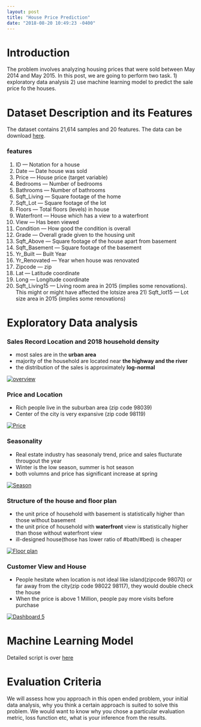 ```yaml
---
layout: post
title: "House Price Prediction"
date: "2018-08-20 10:49:23 -0400"
---
```


# Introduction  
The problem involves analyzing housing prices that were sold between May 2014 and May 2015. In this post, we are going to perform two task. 1) exploratory data analysis 2) use machine learning model to predict the sale price fo the houses.


# Dataset Description and its Features  
The dataset contains 21,614 samples and 20 features. The data can be download <a href="file/data.csv">here</a>.
### features
 1. ID — Notation for a house  
 2. Date — Date house was sold  
 3. Price — House price (target variable)  
 4. Bedrooms — Number of bedrooms  
 5. Bathrooms — Number of bathrooms
 6. Sqft_Living — Square footage of the home
 7. Sqft_Lot — Square footage of the lot
 8. Floors — Total floors (levels) in house
 9. Waterfront — House which has a view to a waterfront
 10. View — Has been viewed
 11. Condition — How good the condition is overall
 12. Grade — Overall grade given to the housing unit
 13. Sqft_Above — Square footage of the house apart  from basement
 14. Sqft_Basement — Square footage of the basement
 15. Yr_Built — Built Year
 16. Yr_Renovated — Year when house was renovated
 17. Zipcode — zip
 18. Lat — Latitude coordinate
 19. Long — Longitude coordinate
 20. Sqft_Living15 — Living room area in 2015 (implies some renovations).  This might or might have affected the lotsize area 21) Sqft_lot15 — Lot size area in 2015 (implies some renovations)


# Exploratory Data analysis
<!-- general overview -->
### Sales Record Location and 2018 household density

* most sales are in the **urban area**
* majority of the household are located near **the highway and the river**
* the distribution of the sales is approximately **log-normal**

<div class='tableauPlaceholder' id='viz1535230266344' style='position: relative'><noscript><a href='#'><img alt='overview ' src='https:&#47;&#47;public.tableau.com&#47;static&#47;images&#47;PR&#47;PRICE_1&#47;overview&#47;1_rss.png' style='border: none' /></a></noscript><object class='tableauViz'  style='display:none;'><param name='host_url' value='https%3A%2F%2Fpublic.tableau.com%2F' /> <param name='embed_code_version' value='3' /> <param name='site_root' value='' /><param name='name' value='PRICE_1&#47;overview' /><param name='tabs' value='no' /><param name='toolbar' value='yes' /><param name='static_image' value='https:&#47;&#47;public.tableau.com&#47;static&#47;images&#47;PR&#47;PRICE_1&#47;overview&#47;1.png' /> <param name='animate_transition' value='yes' /><param name='display_static_image' value='yes' /><param name='display_spinner' value='yes' /><param name='display_overlay' value='yes' /><param name='display_count' value='yes' /><param name='filter' value='publish=yes' /></object></div>                
 <script type='text/javascript'>                    
 var divElement = document.getElementById('viz1535230266344');                   
  var vizElement = divElement.getElementsByTagName('object')[0];                    vizElement.style.width='800px';vizElement.style.height='627px';                    var scriptElement = document.createElement('script');                    scriptElement.src = 'https://public.tableau.com/javascripts/api/viz_v1.js';                    vizElement.parentNode.insertBefore(scriptElement, vizElement);                </script>


### Price and Location
* Rich people live in the suburban area (zip code 98039)
* Center of the city is very expansive (zip code 98119)


<!-- price and location -->
<div class='tableauPlaceholder' id='viz1535229821044' style='position: relative'><noscript><a href='#'><img alt='Price ' src='https:&#47;&#47;public.tableau.com&#47;static&#47;images&#47;PR&#47;PRICE_0&#47;Price&#47;1_rss.png' style='border: none' /></a></noscript><object class='tableauViz'  style='display:none;'><param name='host_url' value='https%3A%2F%2Fpublic.tableau.com%2F' /> <param name='embed_code_version' value='3' /> <param name='site_root' value='' /><param name='name' value='PRICE_0&#47;Price' /><param name='tabs' value='no' /><param name='toolbar' value='yes' /><param name='static_image' value='https:&#47;&#47;public.tableau.com&#47;static&#47;images&#47;PR&#47;PRICE_0&#47;Price&#47;1.png' /> <param name='animate_transition' value='yes' /><param name='display_static_image' value='yes' /><param name='display_spinner' value='yes' /><param name='display_overlay' value='yes' /><param name='display_count' value='yes' /><param name='filter' value='publish=yes' /></object></div>                
 <script type='text/javascript'>                    var divElement = document.getElementById('viz1535229821044');                    var vizElement = divElement.getElementsByTagName('object')[0];                    vizElement.style.width='800px';vizElement.style.height='627px';                    var scriptElement = document.createElement('script');                    scriptElement.src = 'https://public.tableau.com/javascripts/api/viz_v1.js';                    vizElement.parentNode.insertBefore(scriptElement, vizElement);                </script>


### Seasonality
* Real estate industry has seasonaly trend, price and sales flucturate througout the year
* Winter is the low season, summer is hot season
* both volumns and price has significant increase at spring


<!-- season -->
<div class='tableauPlaceholder' id='viz1535229948502' style='position: relative'><noscript><a href='#'><img alt='Season ' src='https:&#47;&#47;public.tableau.com&#47;static&#47;images&#47;PR&#47;PRICE_1&#47;Season&#47;1_rss.png' style='border: none' /></a></noscript><object class='tableauViz'  style='display:none;'><param name='host_url' value='https%3A%2F%2Fpublic.tableau.com%2F' /> <param name='embed_code_version' value='3' /> <param name='site_root' value='' /><param name='name' value='PRICE_1&#47;Season' /><param name='tabs' value='no' /><param name='toolbar' value='yes' /><param name='static_image' value='https:&#47;&#47;public.tableau.com&#47;static&#47;images&#47;PR&#47;PRICE_1&#47;Season&#47;1.png' /> <param name='animate_transition' value='yes' /><param name='display_static_image' value='yes' /><param name='display_spinner' value='yes' /><param name='display_overlay' value='yes' /><param name='display_count' value='yes' /><param name='filter' value='publish=yes' /></object></div>                
 <script type='text/javascript'>                    var divElement = document.getElementById('viz1535229948502');                    var vizElement = divElement.getElementsByTagName('object')[0];                    vizElement.style.width='800px';vizElement.style.height='627px';                    var scriptElement = document.createElement('script');                    scriptElement.src = 'https://public.tableau.com/javascripts/api/viz_v1.js';                    vizElement.parentNode.insertBefore(scriptElement, vizElement);                </script>


### Structure of the house and floor plan
* the unit price of household with basement is statistically higher than those without basement
* the unit price of household with **waterfront** view is statistically higher than
those without waterfront view
* ill-designed house(those has lower ratio of #bath/#bed) is cheaper


<!-- floor plan -->
<div class='tableauPlaceholder' id='viz1535230093876' style='position: relative'><noscript><a href='#'><img alt='Floor plan ' src='https:&#47;&#47;public.tableau.com&#47;static&#47;images&#47;PR&#47;PRICE_1&#47;Floorplan&#47;1_rss.png' style='border: none' /></a></noscript><object class='tableauViz'  style='display:none;'><param name='host_url' value='https%3A%2F%2Fpublic.tableau.com%2F' /> <param name='embed_code_version' value='3' /> <param name='site_root' value='' /><param name='name' value='PRICE_1&#47;Floorplan' /><param name='tabs' value='no' /><param name='toolbar' value='yes' /><param name='static_image' value='https:&#47;&#47;public.tableau.com&#47;static&#47;images&#47;PR&#47;PRICE_1&#47;Floorplan&#47;1.png' /> <param name='animate_transition' value='yes' /><param name='display_static_image' value='yes' /><param name='display_spinner' value='yes' /><param name='display_overlay' value='yes' /><param name='display_count' value='yes' /><param name='filter' value='publish=yes' /></object></div>                
 <script type='text/javascript'>                    var divElement = document.getElementById('viz1535230093876');                    var vizElement = divElement.getElementsByTagName('object')[0];                    vizElement.style.width='1000px';vizElement.style.height='827px';                    var scriptElement = document.createElement('script');                    scriptElement.src = 'https://public.tableau.com/javascripts/api/viz_v1.js';                    vizElement.parentNode.insertBefore(scriptElement, vizElement);                </script>

### Customer View and House
* People hesitate when location is not ideal like island(zipcode 98070) or far away from the city(zip code 98022 98117), they would double check the house
* When the price is above 1 Million, people pay more visits before purchase


<!-- double check -->
<div class='tableauPlaceholder' id='viz1535230170177' style='position: relative'><noscript><a href='#'><img alt='Dashboard 5 ' src='https:&#47;&#47;public.tableau.com&#47;static&#47;images&#47;PR&#47;PRICE_1&#47;Dashboard5&#47;1_rss.png' style='border: none' /></a></noscript><object class='tableauViz'  style='display:none;'><param name='host_url' value='https%3A%2F%2Fpublic.tableau.com%2F' /> <param name='embed_code_version' value='3' /> <param name='site_root' value='' /><param name='name' value='PRICE_1&#47;Dashboard5' /><param name='tabs' value='no' /><param name='toolbar' value='yes' /><param name='static_image' value='https:&#47;&#47;public.tableau.com&#47;static&#47;images&#47;PR&#47;PRICE_1&#47;Dashboard5&#47;1.png' /> <param name='animate_transition' value='yes' /><param name='display_static_image' value='yes' /><param name='display_spinner' value='yes' /><param name='display_overlay' value='yes' /><param name='display_count' value='yes' /><param name='filter' value='publish=yes' /></object></div>                
 <script type='text/javascript'>                    var divElement = document.getElementById('viz1535230170177');                    var vizElement = divElement.getElementsByTagName('object')[0];                    vizElement.style.width='800px';vizElement.style.height='627px';                    var scriptElement = document.createElement('script');                    scriptElement.src = 'https://public.tableau.com/javascripts/api/viz_v1.js';                    vizElement.parentNode.insertBefore(scriptElement, vizElement);                </script>


# Machine Learning Model

Detailed script is over <a href="https://wesleytao.github.io/OneConnect/">here</a>


# Evaluation Criteria
 We will assess how you approach in this open ended problem, your initial data analysis, why you think a certain approach is suited to solve this problem. We would want to know why you chose a particular evaluation metric, loss function etc, what is your inference from the results.
